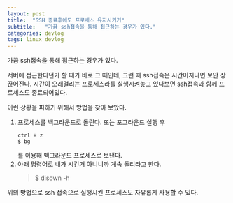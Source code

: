 ```yaml
---
layout: post
title:  "SSH 종료후에도 프로세스 유지시키기"
subtitle:   "가끔 ssh접속을 통해 접근하는 경우가 있다."
categories: devlog
tags: linux devlog
---
```


가끔 ssh접속을 통해 접근하는 경우가 있다.

서버에 접근한다던가 할 때가 바로 그 때인데, 그런 때 ssh접속은 시간이지나면 보안 상 끊어진다.
시간이 오래걸리는 프로세스라를 실행시켜놓고 있다보면 ssh접속과 함께 프로세스도 종료되어있다.

이런 상황을 피하기 위해서 방법을 찾아 보았다.

1. 프로세스를 백그라운드로 돌린다. 또는 포그라운드 실행 후
    ```
    ctrl + z
    $ bg
    ```
    를 이용해 백그라운드 프로세스로 보낸다.
2. 아래 명령어로 내가 시킨거 아니니까 계속 돌리라고 한다.
    > $ disown -h



위의 방법으로 ssh 접속으로 실행시킨 프로세스도 자유롭게 사용할 수 있다.
